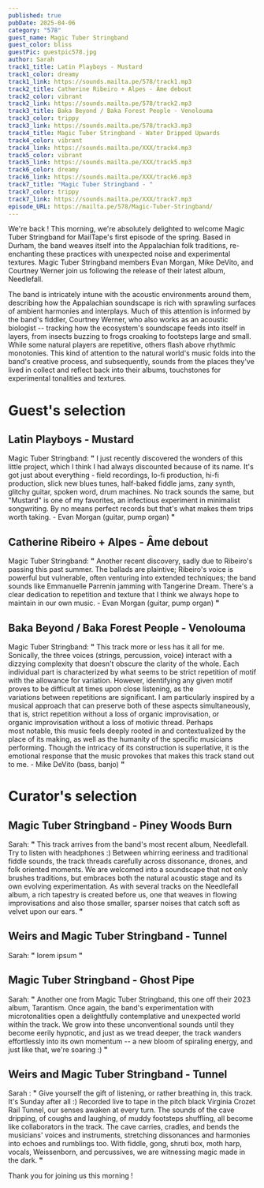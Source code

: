 ```yaml
---
published: true
pubDate: 2025-04-06
category: "578"
guest_name: Magic Tuber Stringband
guest_color: bliss
guestPic: guestpic578.jpg
author: Sarah
track1_title: Latin Playboys - Mustard
track1_color: dreamy
track1_link: https://sounds.mailta.pe/578/track1.mp3
track2_title: Catherine Ribeiro + Alpes - Âme debout
track2_color: vibrant
track2_link: https://sounds.mailta.pe/578/track2.mp3
track3_title: Baka Beyond / Baka Forest People - Venolouma
track3_color: trippy
track3_link: https://sounds.mailta.pe/578/track3.mp3
track4_title: Magic Tuber Stringband - Water Dripped Upwards
track4_color: vibrant
track4_link: https://sounds.mailta.pe/XXX/track4.mp3
track5_color: vibrant
track5_link: https://sounds.mailta.pe/XXX/track5.mp3
track6_color: dreamy
track6_link: https://sounds.mailta.pe/XXX/track6.mp3
track7_title: "Magic Tuber Stringband - "
track7_color: trippy
track7_link: https://sounds.mailta.pe/XXX/track7.mp3
episode_URL: https://mailta.pe/578/Magic-Tuber-Stringband/
---
```

We're back ! This morning, we're absolutely delighted to welcome Magic Tuber Stringband for MailTape's first episode of the spring. Based in Durham, the band weaves itself into the Appalachian folk traditions, re-enchanting these practices with unexpected noise  and experimental textures. Magic Tuber Stringband members Evan Morgan, Mike DeVito, and Courtney Werner join us following the release of their latest album, Needlefall. 

The band is intricately intune with the acoustic environments around them, describing how the Appalachian soundscape is rich with sprawling surfaces of ambient harmonies and interplays. Much of this attention is informed by the band's fiddler, Courtney Werner, who also works as an acoustic biologist -- tracking how the ecosystem's soundscape feeds into itself in layers, from insects buzzing to frogs croaking to footsteps large and small. While some natural players are repetitive, others flash above rhythmic monotonies. This kind of attention to the natural world's music folds into the band's creative process, and subsequently, sounds from the places they've lived in collect and reflect back into their albums, touchstones for experimental tonalities and textures. 

# Guest's selection

## Latin Playboys - Mustard

Magic Tuber Stringband: **"** I just recently discovered the wonders of this little project, which I think I had always discounted because of its name. It's got just about everything - field recordings, lo-fi production, hi-fi production, slick new blues tunes, half-baked fiddle jams, zany synth, glitchy guitar, spoken word, drum machines. No track sounds the same, but "Mustard" is one of my favorites, an infectious experiment in minimalist songwriting. By no means perfect records but that's what makes them trips worth taking. - Evan Morgan (guitar, pump organ) **"** 

## Catherine Ribeiro + Alpes - Âme debout

Magic Tuber Stringband: **"** Another recent discovery, sadly due to Ribeiro's passing this past summer. The ballads are plaintive; Ribeiro's voice is powerful but vulnerable, often venturing into extended techniques; the band sounds like Emmanuelle Parrenin jamming with Tangerine Dream. There's a clear dedication to repetition and texture that I think we always hope to maintain in our own music. - Evan Morgan (guitar, pump organ) **"** 

## Baka Beyond / Baka Forest People - Venolouma

Magic Tuber Stringband: **"** This track more or less has it all for me. Sonically, the three voices (strings, percussion, voice) interact with a dizzying complexity that doesn't obscure the clarity of the whole. Each individual part is characterized by what seems to be strict repetition of motif with the allowance for variation. However, identifying any given motif proves to be difficult at times upon close listening, as the variations between repetitions are significant. I am particularly inspired by a musical approach that can preserve both of these aspects simultaneously, that is, strict repetition without a loss of organic improvisation, or organic improvisation without a loss of motivic thread.
Perhaps most notable, this music feels deeply rooted in and contextualized by the place of its making, as well as the humanity of the specific musicians performing. Though the intricacy of its construction is superlative, it is the emotional response that the music provokes that makes this track stand out to me. - Mike DeVito (bass, banjo) **"** 

# Curator's selection

## Magic Tuber Stringband - Piney Woods Burn

 Sarah: **"** This track arrives from the band's most recent album, Needlefall. Try to listen with headphones :) Between whirring eeriness and traditional fiddle sounds, the track threads carefully across dissonance, drones, and folk oriented moments. We are welcomed into a soundscape that not only brushes traditions, but embraces both the natural acoustic stage and its own evolving experimentation. As with several tracks on the Needlefall album, a rich tapestry is created before us, one that weaves in flowing improvisations and also those smaller, sparser noises that catch soft as velvet upon our ears. **"** 

## Weirs and Magic Tuber Stringband - Tunnel

Sarah: **"** lorem ipsum **"** 

## Magic Tuber Stringband - Ghost Pipe

Sarah: **"** Another one from Magic Tuber Stringband, this one off their 2023 album, Tarantism. Once again, the band's experimentation with microtonalities open a delightfully contemplative and unexpected world within the track. We grow into these unconventional sounds until they become eerily hypnotic, and just as we tread deeper, the track wanders effortlessly into its own momentum -- a new bloom of spiraling energy, and just like that, we're soaring :) **"** 

## Weirs and Magic Tuber Stringband - Tunnel

Sarah : **"** Give yourself the gift of listening, or rather breathing in, this track. It's Sunday after all :) Recorded live to tape in the pitch black Virginia Crozet Rail Tunnel, our senses awaken at every turn. The sounds of the cave dripping, of coughs and laughing, of muddy footsteps shuffling, all become like collaborators in the track. The cave carries, cradles, and bends the musicians' voices and instruments, stretching dissonances and harmonies into echoes and rumblings too. With fiddle, gong, shruti box, moth harp, vocals, Weissenborn, and percussives, we are witnessing magic made in the dark. **"** 

 Thank you for joining us this morning !
